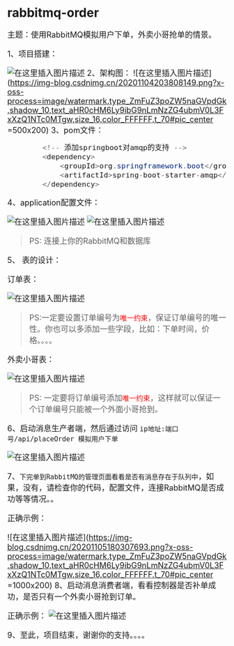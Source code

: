 ﻿# rabbitmq-order
<font size=4>主题：使用RabbitMQ模拟用户下单，外卖小哥抢单的情景。

<font size=4>1、项目搭建：

![在这里插入图片描述](https://img-blog.csdnimg.cn/20201104205824458.png?x-oss-process=image/watermark,type_ZmFuZ3poZW5naGVpdGk,shadow_10,text_aHR0cHM6Ly9ibG9nLmNzZG4ubmV0L3FxXzQ1NTc0MTgw,size_16,color_FFFFFF,t_70#pic_center)
<font size=4>2、架构图：
![在这里插入图片描述](https://img-blog.csdnimg.cn/20201104203808149.png?x-oss-process=image/watermark,type_ZmFuZ3poZW5naGVpdGk,shadow_10,text_aHR0cHM6Ly9ibG9nLmNzZG4ubmV0L3FxXzQ1NTc0MTgw,size_16,color_FFFFFF,t_70#pic_center =500x200)
<font size=4>3、pom文件：

```java
		<!-- 添加springboot对amqp的支持 -->
        <dependency>
            <groupId>org.springframework.boot</groupId>
            <artifactId>spring-boot-starter-amqp</artifactId>
        </dependency>
```

<font size=4> 4、application配置文件：

![在这里插入图片描述](https://img-blog.csdnimg.cn/20201105173956452.png?x-oss-process=image/watermark,type_ZmFuZ3poZW5naGVpdGk,shadow_10,text_aHR0cHM6Ly9ibG9nLmNzZG4ubmV0L3FxXzQ1NTc0MTgw,size_16,color_FFFFFF,t_70#pic_center)
![在这里插入图片描述](https://img-blog.csdnimg.cn/2020110517421342.png?x-oss-process=image/watermark,type_ZmFuZ3poZW5naGVpdGk,shadow_10,text_aHR0cHM6Ly9ibG9nLmNzZG4ubmV0L3FxXzQ1NTc0MTgw,size_16,color_FFFFFF,t_70#pic_center)

> <font size=4> PS: 连接上你的RabbitMQ和数据库

5、 表的设计：

订单表：

![在这里插入图片描述](https://img-blog.csdnimg.cn/20201104203924957.png?x-oss-process=image/watermark,type_ZmFuZ3poZW5naGVpdGk,shadow_10,text_aHR0cHM6Ly9ibG9nLmNzZG4ubmV0L3FxXzQ1NTc0MTgw,size_16,color_FFFFFF,t_70#pic_center)
> <font size=4>PS:一定要设置订单编号为<font size=3 color=red>唯一约束</font>，保证订单编号的唯一性。你也可以多添加一些字段，比如：下单时间，价格。。。。

外卖小哥表：

![在这里插入图片描述](https://img-blog.csdnimg.cn/20201104204129182.png?x-oss-process=image/watermark,type_ZmFuZ3poZW5naGVpdGk,shadow_10,text_aHR0cHM6Ly9ibG9nLmNzZG4ubmV0L3FxXzQ1NTc0MTgw,size_16,color_FFFFFF,t_70#pic_center)
> <font size=4>PS:  一定要将订单编号添加<font size=3 color=red>唯一约束</font>，这样就可以保证一个订单编号只能被一个外面小哥抢到。

 <font size=4> 6、启动消息生产者端，然后通过访问 `ip地址:端口号/api/placeOrder 模拟用户下单`

![在这里插入图片描述](https://img-blog.csdnimg.cn/20201105175654277.png?x-oss-process=image/watermark,type_ZmFuZ3poZW5naGVpdGk,shadow_10,text_aHR0cHM6Ly9ibG9nLmNzZG4ubmV0L3FxXzQ1NTc0MTgw,size_16,color_FFFFFF,t_70#pic_center)

<font size=4> 7、`下完单到RabbitMQ的管理页面看看是否有消息存在于队列中`，如果，没有，请检查你的代码，配置文件，连接RabbitMQ是否成功等等情况。。

<font size=4>正确示例：

![在这里插入图片描述](https://img-blog.csdnimg.cn/20201105180307693.png?x-oss-process=image/watermark,type_ZmFuZ3poZW5naGVpdGk,shadow_10,text_aHR0cHM6Ly9ibG9nLmNzZG4ubmV0L3FxXzQ1NTc0MTgw,size_16,color_FFFFFF,t_70#pic_center =1000x200)
<font size=4> 8、启动消息消费者端，看看控制器是否补单成功，是否只有一个外卖小哥抢到订单。

<font size=4>  正确示例：
![在这里插入图片描述](https://img-blog.csdnimg.cn/20201105180812291.png?x-oss-process=image/watermark,type_ZmFuZ3poZW5naGVpdGk,shadow_10,text_aHR0cHM6Ly9ibG9nLmNzZG4ubmV0L3FxXzQ1NTc0MTgw,size_16,color_FFFFFF,t_70#pic_center)

<font size=4> 9、至此，项目结束，谢谢你的支持。。。。
